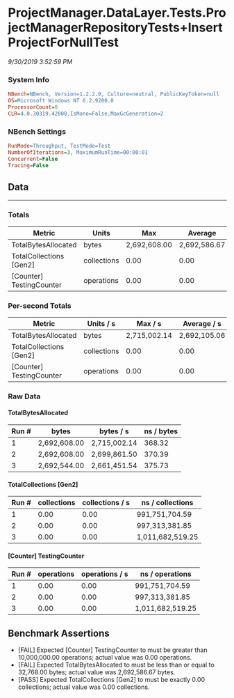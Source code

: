 ﻿# ProjectManager.DataLayer.Tests.ProjectManagerRepositoryTests+InsertProjectForNullTest
_9/30/2019 3:52:59 PM_
### System Info
```ini
NBench=NBench, Version=1.2.2.0, Culture=neutral, PublicKeyToken=null
OS=Microsoft Windows NT 6.2.9200.0
ProcessorCount=8
CLR=4.0.30319.42000,IsMono=False,MaxGcGeneration=2
```

### NBench Settings
```ini
RunMode=Throughput, TestMode=Test
NumberOfIterations=3, MaximumRunTime=00:00:01
Concurrent=False
Tracing=False
```

## Data
-------------------

### Totals
|          Metric |           Units |             Max |         Average |             Min |          StdDev |
|---------------- |---------------- |---------------- |---------------- |---------------- |---------------- |
|TotalBytesAllocated |           bytes |    2,692,608.00 |    2,692,586.67 |    2,692,544.00 |           36.95 |
|TotalCollections [Gen2] |     collections |            0.00 |            0.00 |            0.00 |            0.00 |
|[Counter] TestingCounter |      operations |            0.00 |            0.00 |            0.00 |            0.00 |

### Per-second Totals
|          Metric |       Units / s |         Max / s |     Average / s |         Min / s |      StdDev / s |
|---------------- |---------------- |---------------- |---------------- |---------------- |---------------- |
|TotalBytesAllocated |           bytes |    2,715,002.14 |    2,692,105.06 |    2,661,451.54 |       27,605.04 |
|TotalCollections [Gen2] |     collections |            0.00 |            0.00 |            0.00 |            0.00 |
|[Counter] TestingCounter |      operations |            0.00 |            0.00 |            0.00 |            0.00 |

### Raw Data
#### TotalBytesAllocated
|           Run # |           bytes |       bytes / s |      ns / bytes |
|---------------- |---------------- |---------------- |---------------- |
|               1 |    2,692,608.00 |    2,715,002.14 |          368.32 |
|               2 |    2,692,608.00 |    2,699,861.50 |          370.39 |
|               3 |    2,692,544.00 |    2,661,451.54 |          375.73 |

#### TotalCollections [Gen2]
|           Run # |     collections | collections / s |ns / collections |
|---------------- |---------------- |---------------- |---------------- |
|               1 |            0.00 |            0.00 |  991,751,704.59 |
|               2 |            0.00 |            0.00 |  997,313,381.85 |
|               3 |            0.00 |            0.00 |1,011,682,519.25 |

#### [Counter] TestingCounter
|           Run # |      operations |  operations / s | ns / operations |
|---------------- |---------------- |---------------- |---------------- |
|               1 |            0.00 |            0.00 |  991,751,704.59 |
|               2 |            0.00 |            0.00 |  997,313,381.85 |
|               3 |            0.00 |            0.00 |1,011,682,519.25 |


## Benchmark Assertions

* [FAIL] Expected [Counter] TestingCounter to must be greater than 10,000,000.00 operations; actual value was 0.00 operations.
* [FAIL] Expected TotalBytesAllocated to must be less than or equal to 32,768.00 bytes; actual value was 2,692,586.67 bytes.
* [PASS] Expected TotalCollections [Gen2] to must be exactly 0.00 collections; actual value was 0.00 collections.

